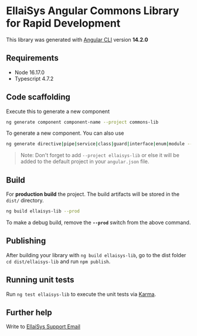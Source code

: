 
# EllaiSys Angular Commons Library for Rapid Development

This library was generated with [Angular CLI](https://github.com/angular/angular-cli) version **14.2.0**

## Requirements
- Node 16.17.0
- Typescript 4.7.2

## Code scaffolding
Execute this to generate a new component
```sh
ng generate component component-name --project commons-lib
``` 
To generate a new component. You can also use 
```sh
ng generate directive|pipe|service|class|guard|interface|enum|module --project ellaisys-lib
```
> Note: Don't forget to add `--project ellaisys-lib` or else it will be added to the default project in your `angular.json` file. 

## Build
For **production build** the project. The build artifacts will be stored in the `dist/` directory.
```sh
ng build ellaisys-lib --prod
```
To make a debug build, remove the **`--prod`** switch from the above command.

## Publishing
After building your library with `ng build ellaisys-lib`, go to the dist folder `cd dist/ellaisys-lib` and run `npm publish`.

## Running unit tests

Run `ng test ellaisys-lib` to execute the unit tests via [Karma](https://karma-runner.github.io).

## Further help

Write to [EllaiSys Support Email](support@ellaisys.com)
